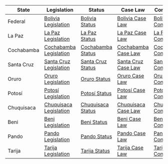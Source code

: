 | State | Legislation | Status | Case Law | Constitution |
|-------|-------------|--------|----------|--------------|
| Federal | [Bolivia Legislation](https://www.lexivox.org/norms/BO-L-20090731.xhtml) | [Bolivia Status](https://www.lexivox.org/pages/sistema-juridico-boliviano) | [Bolivia Case Law](https://www.justicia.gob.bo/index.php/consultas/resultado?consulta=2) | [Bolivia Constitution](https://www.lexivox.org/norms/BO-L-20090125.xhtml) |
| La Paz | [La Paz Legislation](https://www.lexivox.org/norms/BO-L-010101.xhtml) | [La Paz Status](https://www.lexivox.org/pages/indices-regionales) | [La Paz Case Law](https://www.tcabo.poderjudicial.bo/) | [La Paz Constitution](https://www.lexivox.org/norms/BO-L-010101.xhtml) |
| Cochabamba | [Cochabamba Legislation](https://www.lexivox.org/norms/BO-L-020101.xhtml) | [Cochabamba Status](https://www.lexivox.org/pages/indices-regionales) | [Cochabamba Case Law](https://www.tcabo.poderjudicial.bo/) | [Cochabamba Constitution](https://www.lexivox.org/norms/BO-L-020101.xhtml) |
| Santa Cruz | [Santa Cruz Legislation](https://www.lexivox.org/norms/BO-L-030101.xhtml) | [Santa Cruz Status](https://www.lexivox.org/pages/indices-regionales) | [Santa Cruz Case Law](https://www.tcabo.poderjudicial.bo/) | [Santa Cruz Constitution](https://www.lexivox.org/norms/BO-L-030101.xhtml) |
| Oruro | [Oruro Legislation](https://www.lexivox.org/norms/BO-L-040101.xhtml) | [Oruro Status](https://www.lexivox.org/pages/indices-regionales) | [Oruro Case Law](https://www.tcabo.poderjudicial.bo/) | [Oruro Constitution](https://www.lexivox.org/norms/BO-L-040101.xhtml) |
| Potosí | [Potosí Legislation](https://www.lexivox.org/norms/BO-L-050101.xhtml) | [Potosí Status](https://www.lexivox.org/pages/indices-regionales) | [Potosí Case Law](https://www.tcabo.poderjudicial.bo/) | [Potosí Constitution](https://www.lexivox.org/norms/BO-L-050101.xhtml) |
| Chuquisaca | [Chuquisaca Legislation](https://www.lexivox.org/norms/BO-L-060101.xhtml) | [Chuquisaca Status](https://www.lexivox.org/pages/indices-regionales) | [Chuquisaca Case Law](https://www.tcabo.poderjudicial.bo/) | [Chuquisaca Constitution](https://www.lexivox.org/norms/BO-L-060101.xhtml) |
| Beni | [Beni Legislation](https://www.lexivox.org/norms/BO-L-070101.xhtml) | [Beni Status](https://www.lexivox.org/pages/indices-regionales) | [Beni Case Law](https://www.tcabo.poderjudicial.bo/) | [Beni Constitution](https://www.lexivox.org/norms/BO-L-070101.xhtml) |
| Pando | [Pando Legislation](https://www.lexivox.org/norms/BO-L-080101.xhtml) | [Pando Status](https://www.lexivox.org/pages/indices-regionales) | [Pando Case Law](https://www.tcabo.poderjudicial.bo/) | [Pando Constitution](https://www.lexivox.org/norms/BO-L-080101.xhtml) |
| Tarija | [Tarija Legislation](https://www.lexivox.org/norms/BO-L-090101.xhtml) | [Tarija Status](https://www.lexivox.org/pages/indices-regionales) | [Tarija Case Law](https://www.tcabo.poderjudicial.bo/) | [Tarija Constitution](https://www.lexivox.org/norms/BO-L-090101.xhtml) |